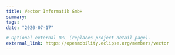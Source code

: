 ```yaml
---
title: Vector Informatik GmbH
summary:
tags:
date: "2020-07-17"

# Optional external URL (replaces project detail page).
external_link: https://openmobility.eclipse.org/members/vector
---
```

